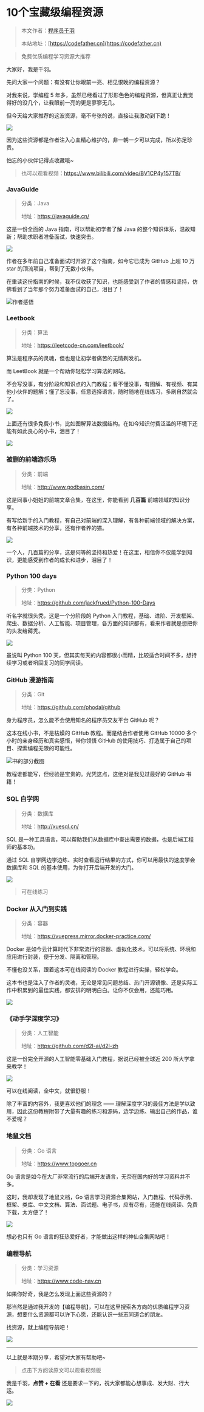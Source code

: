 # 10个宝藏级编程资源

> 本文作者：[程序员千羽](https://yuyuanweb.feishu.cn/wiki/Abldw5WkjidySxkKxU2cQdAtnah)
>
> 本站地址：[https://codefather.cn](https://codefather.cn)

> 免费优质编程学习资源大推荐

大家好，我是千羽。

先问大家一个问题：有没有让你眼前一亮、相见恨晚的编程资源？

对我来说，学编程 5 年多，虽然已经看过了形形色色的编程资源，但真正让我觉得好的没几个，让我眼前一亮的更是寥寥无几。

但今天给大家推荐的这波资源，毫不夸张的说，直接让我激动到下跪！

![](https://pic.yupi.icu/5563/202311091022122.png)

因为这些资源都是作者注入心血精心维护的，非一朝一夕可以完成，所以弥足珍贵。

怕忘的小伙伴记得点收藏哦~

> 也可以观看视频：https://www.bilibili.com/video/BV1CP4y157TB/

### JavaGuide

> 分类：Java
>
> 地址：https://javaguide.cn/

这是一份全面的 Java 指南，可以帮助初学者了解 Java 的整个知识体系，温故知新；帮助求职者准备面试，快速突击。

![](https://pic.yupi.icu/5563/202311091022200.png)

作者在多年前自己准备面试时开源了这个指南，如今它已成为 GitHub 上超 10 万 star 的顶流项目，帮到了无数小伙伴。

在重读这份指南的时候，我不仅收获了知识，也能感受到了作者的情感和坚持，仿佛看到了当年那个努力准备面试的自己，泪目了！

![](https://pic.yupi.icu/5563/202311091022210.png)作者感悟

### Leetbook

> 分类：算法
>
> 地址：https://leetcode-cn.com/leetbook/

算法是程序员的灵魂，但也是让初学者痛苦的无情剃发机。

而 LeetBook 就是一个帮助你轻松学习算法的网站。

不会写没事，有分阶段和知识点的入门教程；看不懂没事，有图解、有视频、有其他小伙伴的题解；懂了忘没事，任意选择语言，随时随地在线练习，多刷自然就会了。

![](https://pic.yupi.icu/5563/202311091022114.png)

上面还有很多免费小书，比如图解算法数据结构。在如今知识付费泛滥的环境下还能有如此良心的小书，泪目了！

![](https://pic.yupi.icu/5563/202311091022134.png)

### 被删的前端游乐场

> 分类：前端
>
> 地址：http://www.godbasin.com/

这是同事小姐姐的前端文章合集，在这里，你能看到 **几百篇** 前端领域的知识分享。

有写给新手的入门教程，有自己对前端的深入理解，有各种前端领域的解决方案，有各种前端技术的分享，还有作者养的猫。

![](https://pic.yupi.icu/5563/202311091022187.png)

一个人，几百篇的分享，这是何等的坚持和热爱！在这里，相信你不仅能学到知识，更能感受到作者的成长和进步，泪目了！

### Python 100 days

> 分类：Python
>
> 地址：https://github.com/jackfrued/Python-100-Days

听名字就很头秃，这是一个分阶段的 Python 入门教程，基础、进阶、开发框架、爬虫、数据分析、人工智能、项目管理，各方面的知识都有，看来作者就是想把你的头发给薅秃。

![](https://pic.yupi.icu/5563/202311091022731.png)

虽说叫 Python 100 天，但其实每天的内容都很小而精，比较适合时间不多，想持续学习或者巩固复习的同学阅读。

### GitHub 漫游指南

> 分类：Git
>
> 地址：https://github.com/phodal/github

身为程序员，怎么能不会使用知名的程序员交友平台 GitHub 呢？

这本在线小书，不是枯燥的 GitHub 教程。而是结合作者使用 GitHub 10000 多个小时的亲身经历和真实感悟，带你领悟 GitHub 的使用技巧、打造属于自己的项目、探索编程无限的可能性。

![](https://pic.yupi.icu/5563/202311091022740.png)书的部分截图

教程谁都能写，但经验是宝贵的。光凭这点，这绝对是我见过最好的 GitHub 书籍！

### SQL 自学网

> 分类：数据库
>
> 地址：http://xuesql.cn/

SQL 是一种工具语言，可以帮助我们从数据库中查出需要的数据，也是后端工程师的基本功。

通过 SQL 自学网边学边练、实时查看运行结果的方式，你可以用最快的速度学会数据库和 SQL 的基本使用，为你打开后端开发的大门。

![](https://pic.yupi.icu/5563/202311091022760.png)

> 可在线练习

### Docker 从入门到实践

> 分类：容器
>
> 地址：https://vuepress.mirror.docker-practice.com/

Docker 是如今云计算时代下非常流行的容器、虚拟化技术，可以将系统、环境和应用进行封装，便于分发、隔离和管理。

不懂也没关系，跟着这本可在线阅读的 Docker 教程进行实操，轻松学会。

这本书也是注入了作者的灵魂，无论是常见问题总结、热门开源镜像、还是实际工作中积累到的最佳实践，都安排的明明白白。让你不仅会用，还能巧用。

![](https://pic.yupi.icu/5563/202311091022793.png)

### 《动手学深度学习》

> 分类：人工智能
>
> 地址：https://github.com/d2l-ai/d2l-zh

这是一份完全开源的人工智能零基础入门教程，据说已经被全球近 200 所大学拿来教学！

![](https://pic.yupi.icu/5563/202311091022807.png)

可以在线阅读，全中文，就很舒服！

除了丰富的内容外，我更喜欢他们的理念 —— 理解深度学习的最佳方法是学以致用，因此这份教程附带了大量有趣的练习和源码，边学边练、输出自己的作品，谁不爱呢？

### 地鼠文档

> 分类：Go 语言
>
> 地址：https://www.topgoer.cn

Go 语言是如今在大厂非常流行的后端开发语言，无奈在国内好的学习资料并不多。

这时，我却发现了地鼠文档，Go 语言学习资源合集网站，入门教程、代码示例、框架、类库、中文文档、算法、面试题、电子书，应有尽有，还能在线阅读、免费下载，太方便了！

![](https://pic.yupi.icu/5563/202311091022901.png)

想必也只有 Go 语言的狂热爱好者，才能做出这样的神仙合集网站吧！

### 编程导航

> 分类：学习资源
>
> 地址：https://www.code-nav.cn

如果你好奇，我是怎么发现上面这些资源的？

那当然是通过我开发的【编程导航】，可以在这里搜索各方向的优质编程学习资源，想要什么资源都可以许下心愿，还能认识一些志同道合的朋友。

找资源，就上编程导航吧！

![](https://pic.yupi.icu/5563/202311091022254.png)



------


以上就是本期分享，希望对大家有帮助吧~

> 点击下方阅读原文可以观看视频版

我是千羽，**点赞 + 在看** 还是要求一下的，祝大家都能心想事成、发大财、行大运。

![](https://pic.yupi.icu/5563/202311091022235.png)